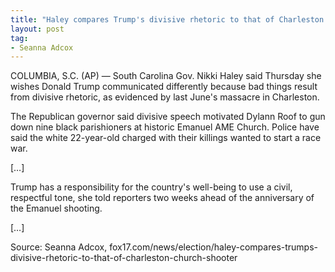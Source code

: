 ```yaml
---
title: "Haley compares Trump's divisive rhetoric to that of Charleston church shooter"
layout: post
tag:
- Seanna Adcox
---
```


COLUMBIA, S.C. (AP) — South Carolina Gov. Nikki Haley said Thursday she wishes Donald Trump communicated differently because bad things result from divisive rhetoric, as evidenced by last June's massacre in Charleston.

The Republican governor said divisive speech motivated Dylann Roof to gun down nine black parishioners at historic Emanuel AME Church. Police have said the white 22-year-old charged with their killings wanted to start a race war.

[…]

Trump has a responsibility for the country's well-being to use a civil, respectful tone, she told reporters two weeks ahead of the anniversary of the Emanuel shooting.

[…]

Source: Seanna Adcox, fox17.com/news/election/haley-compares-trumps-divisive-rhetoric-to-that-of-charleston-church-shooter
